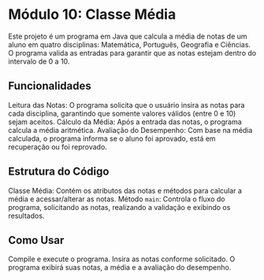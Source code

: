 # Módulo 10: Classe Média

Este projeto é um programa em Java que calcula a média de notas de um aluno em quatro disciplinas: Matemática, Português, Geografia e Ciências. O programa valida as entradas para garantir que as notas estejam dentro do intervalo de 0 a 10.

## Funcionalidades
Leitura das Notas: O programa solicita que o usuário insira as notas para cada disciplina, garantindo que somente valores válidos (entre 0 e 10) sejam aceitos.
Cálculo da Média: Após a entrada das notas, o programa calcula a média aritmética.
Avaliação do Desempenho: Com base na média calculada, o programa informa se o aluno foi aprovado, está em recuperação ou foi reprovado.

## Estrutura do Código
Classe Média: Contém os atributos das notas e métodos para calcular a média e acessar/alterar as notas.
Método `main`: Controla o fluxo do programa, solicitando as notas, realizando a validação e exibindo os resultados.

## Como Usar
Compile e execute o programa.
Insira as notas conforme solicitado.
O programa exibirá suas notas, a média e a avaliação do desempenho.
